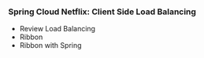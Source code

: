 <!-- .element: class="toc" -->

### Spring Cloud Netflix: Client Side Load Balancing

* Review Load Balancing
* Ribbon <!-- .element: class="current-item" -->
* Ribbon with Spring

<i class="fa fa-cloud fa-lg"></i>
